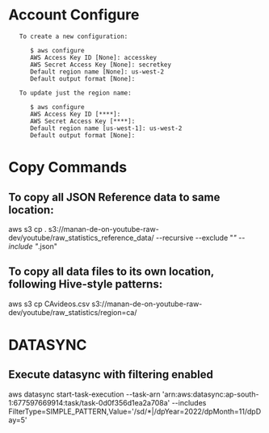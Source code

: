 # Account Configure 
       To create a new configuration:

          $ aws configure
          AWS Access Key ID [None]: accesskey
          AWS Secret Access Key [None]: secretkey
          Default region name [None]: us-west-2
          Default output format [None]:

       To update just the region name:

          $ aws configure
          AWS Access Key ID [****]:
          AWS Secret Access Key [****]:
          Default region name [us-west-1]: us-west-2
          Default output format [None]:


# Copy Commands
## To copy all JSON Reference data to same location:
aws s3 cp . s3://manan-de-on-youtube-raw-dev/youtube/raw_statistics_reference_data/ --recursive --exclude "*" --include "*.json"

## To copy all data files to its own location, following Hive-style patterns:
aws s3 cp CAvideos.csv s3://manan-de-on-youtube-raw-dev/youtube/raw_statistics/region=ca/

#  DATASYNC
## Execute datasync with filtering enabled 
aws datasync start-task-execution --task-arn 'arn:aws:datasync:ap-south-1:677597669914:task/task-0d0f356d1ea2a708a' --includes FilterType=SIMPLE_PATTERN,Value='/sd/*|/dpYear=2022/dpMonth=11/dpDay=5'

